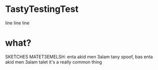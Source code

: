 # TastyTestingTest
line
line
line

# what?
SKETCHES MATET3EMELSH: enta akid men 3alam tany spoof, bas enta akid men 3alam talet
it's a really common thing
